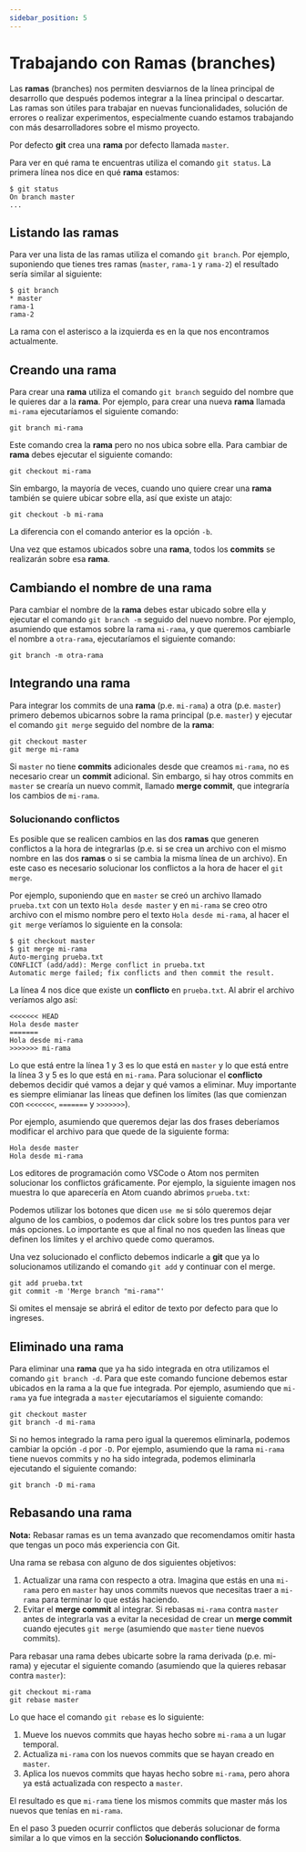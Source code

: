 ```yaml
---
sidebar_position: 5
---
```

# Trabajando con Ramas (branches)

Las **ramas** (branches) nos permiten desviarnos de la línea principal de desarrollo que después podemos integrar a la línea principal o descartar. Las ramas son útiles para trabajar en nuevas funcionalidades, solución de errores o realizar experimentos, especialmente cuando estamos trabajando con más desarrolladores sobre el mismo proyecto.

Por defecto **git** crea una **rama** por defecto llamada `master`.

Para ver en qué rama te encuentras utiliza el comando `git status`. La primera línea nos dice en qué **rama** estamos:

```
$ git status
On branch master
...
```

## Listando las ramas

Para ver una lista de las ramas utiliza el comando `git branch`. Por ejemplo, suponiendo que tienes tres ramas (`master`, `rama-1` y `rama-2`) el resultado sería similar al siguiente:

```
$ git branch
* master
rama-1
rama-2
```

La rama con el asterisco a la izquierda es en la que nos encontramos actualmente.

## Creando una rama

Para crear una **rama** utiliza el comando `git branch` seguido del nombre que le quieres dar a la **rama**. Por ejemplo, para crear una nueva **rama** llamada `mi-rama` ejecutaríamos el siguiente comando:

```
git branch mi-rama
```

Este comando crea la **rama** pero no nos ubica sobre ella. Para cambiar de **rama** debes ejecutar el siguiente comando:

```
git checkout mi-rama
```

Sin embargo, la mayoría de veces, cuando uno quiere crear una **rama** también se quiere ubicar sobre ella, así que existe un atajo:

```
git checkout -b mi-rama
```

La diferencia con el comando anterior es la opción `-b`.

Una vez que estamos ubicados sobre una **rama**, todos los **commits** se realizarán sobre esa **rama**.

## Cambiando el nombre de una rama

Para cambiar el nombre de la **rama** debes estar ubicado sobre ella y ejecutar el comando `git branch -m` seguido del nuevo nombre. Por ejemplo, asumiendo que estamos sobre la rama `mi-rama`, y que queremos cambiarle el nombre a `otra-rama`, ejecutaríamos el siguiente comando:

```
git branch -m otra-rama
```

## Integrando una rama

Para integrar los commits de una **rama** (p.e. `mi-rama`) a otra (p.e. `master`) primero debemos ubicarnos sobre la rama principal (p.e. `master`) y ejecutar el comando `git merge` seguido del nombre de la **rama**:

```
git checkout master
git merge mi-rama
```

Si `master` no tiene **commits** adicionales desde que creamos `mi-rama`, no es necesario crear un **commit** adicional. Sin embargo, si hay otros commits en `master` se crearía un nuevo commit, llamado **merge commit**, que integraría los cambios de `mi-rama`.

### Solucionando conflictos

Es posible que se realicen cambios en las dos **ramas** que generen conflictos a la hora de integrarlas (p.e. si se crea un archivo con el mismo nombre en las dos **ramas** o si se cambia la misma línea de un archivo). En este caso es necesario solucionar los conflictos a la hora de hacer el `git merge`.

Por ejemplo, suponiendo que en `master` se creó un archivo llamado `prueba.txt` con un texto `Hola desde master` y en `mi-rama` se creo otro archivo con el mismo nombre pero el texto `Hola desde mi-rama`, al hacer el `git merge` veríamos lo siguiente en la consola:

```
$ git checkout master
$ git merge mi-rama
Auto-merging prueba.txt
CONFLICT (add/add): Merge conflict in prueba.txt
Automatic merge failed; fix conflicts and then commit the result.
```

La línea 4 nos dice que existe un **conflicto** en `prueba.txt`. Al abrir el archivo veríamos algo así:

```
<<<<<<< HEAD
Hola desde master
=======
Hola desde mi-rama
>>>>>>> mi-rama
```

Lo que está entre la línea 1 y 3 es lo que está en `master` y lo que está entre la línea 3 y 5 es lo que está en `mi-rama`. Para solucionar el **conflicto** debemos decidir qué vamos a dejar y qué vamos a eliminar. Muy importante es siempre elimianar las líneas que definen los límites (las que comienzan con `<<<<<<<`, `=======` y `>>>>>>>`).

Por ejemplo, asumiendo que queremos dejar las dos frases deberíamos modificar el archivo para que quede de la siguiente forma:

```
Hola desde master
Hola desde mi-rama
```

Los editores de programación como VSCode o Atom nos permiten solucionar los conflictos gráficamente. Por ejemplo, la siguiente imagen nos muestra lo que aparecería en Atom cuando abrimos `prueba.txt`:



Podemos utilizar los botones que dicen `use me` si sólo queremos dejar alguno de los cambios, o podemos dar click sobre los tres puntos para ver más opciones. Lo importante es que al final no nos queden las líneas que definen los límites y el archivo quede como queramos.

Una vez solucionado el conflicto debemos indicarle a **git** que ya lo solucionamos utilizando el comando `git add` y continuar con el merge.

```
git add prueba.txt
git commit -m 'Merge branch "mi-rama"'
```

Si omites el mensaje se abrirá el editor de texto por defecto para que lo ingreses.

## Eliminado una rama

Para eliminar una **rama** que ya ha sido integrada en otra utilizamos el comando `git branch -d`. Para que este comando funcione debemos estar ubicados en la rama a la que fue integrada. Por ejemplo, asumiendo que `mi-rama` ya fue integrada a `master` ejecutaríamos el siguiente comando:

```
git checkout master
git branch -d mi-rama

```

Si no hemos integrado la rama pero igual la queremos eliminarla, podemos cambiar la opción `-d` por `-D`. Por ejemplo, asumiendo que la rama `mi-rama` tiene nuevos commits y no ha sido integrada, podemos eliminarla ejecutando el siguiente comando:

```
git branch -D mi-rama
```

## Rebasando una rama

**Nota:** Rebasar ramas es un tema avanzado que recomendamos omitir hasta que tengas un poco más experiencia con Git.

Una rama se rebasa con alguno de dos siguientes objetivos:

1. Actualizar una rama con respecto a otra. Imagina que estás en una `mi-rama` pero en `master` hay unos commits nuevos que necesitas traer a `mi-rama` para terminar lo que estás haciendo.
2. Evitar el **merge commit** al integrar. Si rebasas `mi-rama` contra `master` antes de integrarla vas a evitar la necesidad de crear un **merge commit** cuando ejecutes `git merge` (asumiendo que `master` tiene nuevos commits).

Para rebasar una rama debes ubicarte sobre la rama derivada (p.e. mi-rama) y ejecutar el siguiente comando (asumiendo que la quieres rebasar contra `master`):

```
git checkout mi-rama
git rebase master
```

Lo que hace el comando `git rebase` es lo siguiente:

1. Mueve los nuevos commits que hayas hecho sobre `mi-rama` a un lugar temporal.
2. Actualiza `mi-rama` con los nuevos commits que se hayan creado en `master`.
3. Aplica los nuevos commits que hayas hecho sobre `mi-rama`, pero ahora ya está actualizada con respecto a `master`.

El resultado es que `mi-rama` tiene los mismos commits que master más los nuevos que tenías en `mi-rama`.

En el paso 3 pueden ocurrir conflictos que deberás solucionar de forma similar a lo que vimos en la sección **Solucionando conflictos**.
